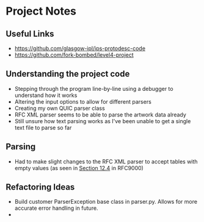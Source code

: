 # Project Notes

## Useful Links
- https://github.com/glasgow-ipl/ips-protodesc-code
- https://github.com/fork-bombed/level4-project

## Understanding the project code
- Stepping through the program line-by-line using a debugger to understand how it works
- Altering the input options to allow for different parsers
- Creating my own QUIC parser class
- RFC XML parser seems to be able to parse the artwork data already
- Still unsure how text parsing works as I've been unable to get a single text file to parse so far

## Parsing
- Had to make slight changes to the RFC XML parser to accept tables with empty values (as seen in [Section 12.4](https://datatracker.ietf.org/doc/html/rfc9000#section-12.4) in RFC9000)


## Refactoring Ideas
- Build customer ParserException base class in parser.py. Allows for more accurate error handling in future.
- 